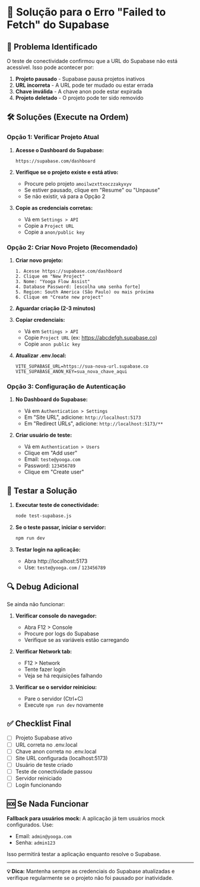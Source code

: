 # 🔧 Solução para o Erro "Failed to Fetch" do Supabase

## 🚨 Problema Identificado

O teste de conectividade confirmou que a URL do Supabase não está acessível. Isso pode acontecer por:

1. **Projeto pausado** - Supabase pausa projetos inativos
2. **URL incorreta** - A URL pode ter mudado ou estar errada
3. **Chave inválida** - A chave anon pode estar expirada
4. **Projeto deletado** - O projeto pode ter sido removido

## 🛠️ Soluções (Execute na Ordem)

### Opção 1: Verificar Projeto Atual

1. **Acesse o Dashboard do Supabase:**
   ```
   https://supabase.com/dashboard
   ```

2. **Verifique se o projeto existe e está ativo:**
   - Procure pelo projeto `amoilwzxttxoczzakyxyv`
   - Se estiver pausado, clique em "Resume" ou "Unpause"
   - Se não existir, vá para a Opção 2

3. **Copie as credenciais corretas:**
   - Vá em `Settings > API`
   - Copie a `Project URL`
   - Copie a `anon/public key`

### Opção 2: Criar Novo Projeto (Recomendado)

1. **Criar novo projeto:**
   ```
   1. Acesse https://supabase.com/dashboard
   2. Clique em "New Project"
   3. Nome: "Yooga Flow Assist"
   4. Database Password: [escolha uma senha forte]
   5. Region: South America (São Paulo) ou mais próxima
   6. Clique em "Create new project"
   ```

2. **Aguardar criação (2-3 minutos)**

3. **Copiar credenciais:**
   - Vá em `Settings > API`
   - Copie `Project URL` (ex: https://abcdefgh.supabase.co)
   - Copie `anon public key`

4. **Atualizar .env.local:**
   ```env
   VITE_SUPABASE_URL=https://sua-nova-url.supabase.co
   VITE_SUPABASE_ANON_KEY=sua_nova_chave_aqui
   ```

### Opção 3: Configuração de Autenticação

1. **No Dashboard do Supabase:**
   - Vá em `Authentication > Settings`
   - Em "Site URL", adicione: `http://localhost:5173`
   - Em "Redirect URLs", adicione: `http://localhost:5173/**`

2. **Criar usuário de teste:**
   - Vá em `Authentication > Users`
   - Clique em "Add user"
   - Email: `teste@yooga.com`
   - Password: `123456789`
   - Clique em "Create user"

## 🧪 Testar a Solução

1. **Executar teste de conectividade:**
   ```bash
   node test-supabase.js
   ```

2. **Se o teste passar, iniciar o servidor:**
   ```bash
   npm run dev
   ```

3. **Testar login na aplicação:**
   - Abra http://localhost:5173
   - Use: `teste@yooga.com` / `123456789`

## 🔍 Debug Adicional

Se ainda não funcionar:

1. **Verificar console do navegador:**
   - Abra F12 > Console
   - Procure por logs do Supabase
   - Verifique se as variáveis estão carregando

2. **Verificar Network tab:**
   - F12 > Network
   - Tente fazer login
   - Veja se há requisições falhando

3. **Verificar se o servidor reiniciou:**
   - Pare o servidor (Ctrl+C)
   - Execute `npm run dev` novamente

## ✅ Checklist Final

- [ ] Projeto Supabase ativo
- [ ] URL correta no .env.local
- [ ] Chave anon correta no .env.local
- [ ] Site URL configurada (localhost:5173)
- [ ] Usuário de teste criado
- [ ] Teste de conectividade passou
- [ ] Servidor reiniciado
- [ ] Login funcionando

## 🆘 Se Nada Funcionar

**Fallback para usuários mock:**
A aplicação já tem usuários mock configurados. Use:
- Email: `admin@yooga.com`
- Senha: `admin123`

Isso permitirá testar a aplicação enquanto resolve o Supabase.

---

**💡 Dica:** Mantenha sempre as credenciais do Supabase atualizadas e verifique regularmente se o projeto não foi pausado por inatividade.